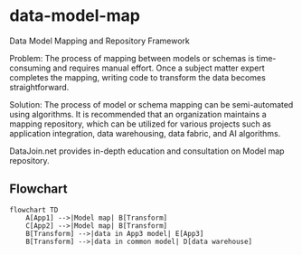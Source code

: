 # data-model-map  
Data Model Mapping and Repository Framework  

Problem: The process of mapping between models or schemas is time-consuming and requires manual effort. Once a subject matter expert completes the mapping, writing code to transform the data becomes straightforward.  

Solution: The process of model or schema mapping can be semi-automated using algorithms. It is recommended that an organization maintains a mapping repository, which can be utilized for various projects such as application integration, data warehousing, data fabric, and AI algorithms.  

DataJoin.net provides in-depth education and consultation on Model map repository.  

## Flowchart  
```mermaid
flowchart TD
    A[App1] -->|Model map| B[Transform]
    C[App2] -->|Model map| B[Transform]
    B[Transform] -->|data in App3 model| E[App3]
    B[Transform] -->|data in common model| D[data warehouse]
```  

